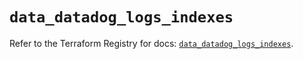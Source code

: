 # `data_datadog_logs_indexes`

Refer to the Terraform Registry for docs: [`data_datadog_logs_indexes`](https://registry.terraform.io/providers/datadog/datadog/3.56.0/docs/data-sources/logs_indexes).
